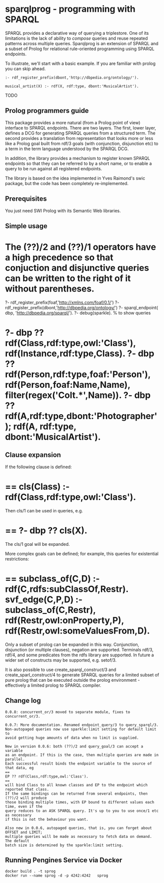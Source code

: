 # sparqlprog - programming with SPARQL

SPARQL provides a declarative way of querying a triplestore. One of
its limitations is the lack of ability to *compose* queries and reuse
repeated patterns across multiple queries. Sparqlprog is an extension
of SPARQL and a subset of Prolog for relational rule-oriented
programming using SPARQL endpoints.

To illustrate, we'll start with a basic example. If you are familiar
with prolog you can skip ahead.

```
:- rdf_register_prefix(dbont,'http://dbpedia.org/ontology/').

musical_artist(X) :- rdf(X, rdf:type, dbont:'MusicalArtist').

```

TODO

## Prolog programmers guide

This package provides a more natural (from a Prolog point of view) interface
to SPARQL endpoints. There are two layers. The first, lower layer, defines a
DCG for generating SPARQL queries from a structured term. The second provides
a translation from representation that looks more or less like a Prolog goal
built from rdf/3 goals (with conjunction, disjunction etc) to a term in the
term language understood by the SPARQL DCG.

In addition, the library provides a mechanism to register known SPARQL endpoints
so that they can be referred to by a short name, or to enable a query to be
run against all registered endpoints.

The library is based on the idea implemented in Yves Raimond's swic package,
but the code has been completely re-implemented.

## Prerequisites

You just need SWI Prolog with its Semantic Web libraries.

## Simple usage

The (??)/2  and (??)/1 operators have a high precedence so that conjuction and disjunctive
queries can be written to the right of it without parentheses.
==
?- rdf_register_prefix(foaf,'http://xmlns.com/foaf/0.1/')
?- rdf_register_prefix(dbont,'http://dbpedia.org/ontology/')
?- sparql_endpoint( dbp, 'http://dbpedia.org/sparql/').
?- debug(sparkle).  % to show queries

?-	dbp ?? rdf(Class,rdf:type,owl:'Class'), rdf(Instance,rdf:type,Class).
?- dbp ?? rdf(Person,rdf:type,foaf:'Person'), 
          rdf(Person,foaf:Name,Name),
          filter(regex('Colt.*',Name)).
?- dbp ?? rdf(A,rdf:type,dbont:'Photographer'); rdf(A, rdf:type, dbont:'MusicalArtist').
==


## Clause expansion

If the following clause is defined:

==
cls(Class) :-
        rdf(Class,rdf:type,owl:'Class').
==

Then cls/1 can be used in queries, e.g.

==
?-  dbp ?? cls(X).
==

The cls/1 goal will be expanded.

More complex goals can be defined; for example, this queries for existential restrictions:

==
subclass_of(C,D) :- rdf(C,rdfs:subClassOf,Restr).
svf_edge(C,P,D) :-
        subclass_of(C,Restr),
        rdf(Restr,owl:onProperty,P),
        rdf(Restr,owl:someValuesFrom,D).
==

Only a subset of prolog can be expanded in this way. Conjunction,
disjunction (or multiple clauses), negation are supported. Terminals
rdf/3, rdf/4, and some predicates from the rdfs library are
supported. In future a wider set of constructs may be supported,
e.g. setof/3.

It is also possible to use create_sparql_construct/3 and
create_sparl_construct/4 to generate SPARQL queries for a
limited subset of pure prolog that can be executed outside
the prolog environment - effectively a limited prolog to SPARQL
compiler.

## Change log

	0.0.8: concurrent_or/3 moved to separate module, fixes to concurrent_or/3.

	0.0.7: More documentation. Renamed endpoint_query/3 to query_sparql/3.
	Non-autopaged queries now use sparkle:limit setting for default limit to
	avoid getting huge amounts of data when no limit is supplied.

	New in version 0.0.6: both (??)/2 and query_goal/3 can accept a variable
	as an endpoint. If this is the case, then multiple queries are made in parallel.
	Each successful result binds the endpoint variable to the source of that data, eg
	==
	EP ?? rdf(Class,rdf:type,owl:'Class').
	==
	will bind Class to all known classes and EP to the endpoint which reported that class.
	If the same bindings can be returned from several endpoints, then (??)/2 will produce
	those binding multiple times, with EP bound to different values each time, even if the
	query reduces to an ASK SPARQL query. It's up to you to use once/1 etc as necessary
	if this is not the behaviour you want.

	Also new in 0.0.6, autopaged queries, that is, you can forget about OFFSET and LIMIT;
	multiple queries will be made as necessary to fetch data on demand. The default
	batch size is determined by the sparkle:limit setting.



## Running Pengines Service via Docker

```
docker build . -t sprog
docker run --name sprog -d -p 4242:4242   sprog
```
